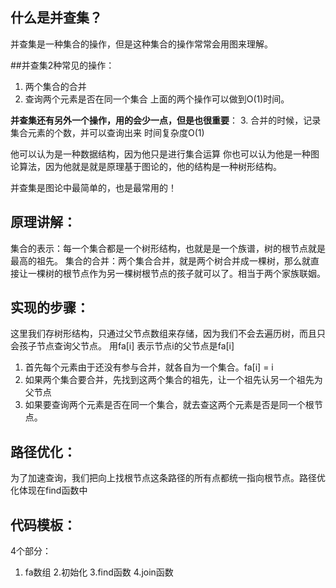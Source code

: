 ## 什么是并查集？
并查集是一种集合的操作，但是这种集合的操作常常会用图来理解。

##并查集2种常见的操作：
1. 两个集合的合并
2. 查询两个元素是否在同一个集合
   上面的两个操作可以做到O(1)时间。

**并查集还有另外一个操作，用的会少一点，但是也很重要**：
3. 合并的时候，记录集合元素的个数，并可以查询出来 时间复杂度O(1)

他可以认为是一种数据结构，因为他只是进行集合运算
你也可以认为他是一种图论算法，因为他就是就是原理基于图论的，他的结构是一种树形结构。

并查集是图论中最简单的，也是最常用的！

## 原理讲解：
集合的表示：每一个集合都是一个树形结构，也就是是一个族谱，树的根节点就是最高的祖先。
集合的合并：两个集合合并，就是两个树合并成一棵树，那么就直接让一棵树的根节点作为另一棵树根节点的孩子就可以了。相当于两个家族联姻。


## 实现的步骤：
这里我们存树形结构，只通过父节点数组来存储，因为我们不会去遍历树，而且只会孩子节点查询父节点。
用fa[i] 表示节点i的父节点是fa[i]
1. 首先每个元素由于还没有参与合并，就各自为一个集合。fa[i] = i
2. 如果两个集合要合并，先找到这两个集合的祖先，让一个祖先认另一个祖先为父节点
3. 如果要查询两个元素是否在同一个集合，就去查这两个元素是否是同一个根节点。

## 路径优化：
为了加速查询，我们把向上找根节点这条路径的所有点都统一指向根节点。路径优化体现在find函数中

## 代码模板：
4个部分：
1. fa数组
   2.初始化
   3.find函数
   4.join函数

